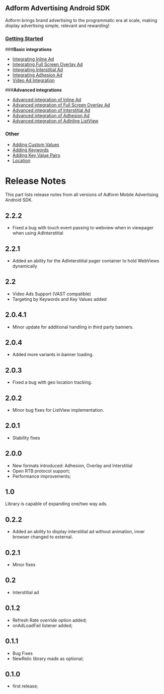 ##  Adform Advertising Android SDK

Adform brings brand advertising to the programmatic era at scale, making display advertising simple, relevant and rewarding!

### [Getting Started](https://github.com/adform/adform-android-sdk/wiki/Getting-Started)

###**Basic integrations**

* [Integrating Inline Ad](https://github.com/adform/adform-android-sdk/wiki/Integrating-Inline-Ad)
* [Integrating Full Screen Overlay Ad](https://github.com/adform/adform-android-sdk/wiki/Integrating-Full-Screen-Overlay-Ad)
* [Integrating Interstitial Ad](https://github.com/adform/adform-android-sdk/wiki/Integrating-Interstitial-Ad)
* [Integrating Adhesion Ad](https://github.com/adform/adform-android-sdk/wiki/Integrating-Adhesion-Ad)
* [Video Ad Integration](https://github.com/adform/adform-android-sdk/wiki/Video-Ad-Integration)

###**Advanced integrations**

* [Advanced integration of Inline Ad](https://github.com/adform/adform-android-sdk/wiki/Advanced-integration-of-Inline-Ad)
* [Advanced integration of Full Screen Overlay Ad](https://github.com/adform/adform-android-sdk/wiki/Advanced-integration-of-Full-Screen-Overlay-Ad)
* [Advanced integration of Interstitial Ad](https://github.com/adform/adform-android-sdk/wiki/Advanced-integration-of-Interstitial-Ad)
* [Advanced integration of Adhesion Ad](https://github.com/adform/adform-android-sdk/wiki/Advanced-integration-of-Adhesion-Ad)
* [Advanced integration of AdInline ListView](https://github.com/adform/adform-android-sdk/wiki/Advanced-integration-of-AdInline-ListView)

### **Other**

* [Adding Custom Values](https://github.com/adform/adform-android-sdk/wiki/Adding-Custom-Values)
* [Adding Keywords](https://github.com/adform/adform-android-sdk/wiki/Adding-keywords)
* [Adding Key Value Pairs](https://github.com/adform/adform-android-sdk/wiki/Adding-key-value-pairs)
* [Location](https://github.com/adform/adform-android-sdk/wiki/Location)

# Release Notes

This part lists release notes from all versions of Adform Mobile Advertising Android SDK.

## 2.2.2

* Fixed a bug with touch event passing to webview when in viewpager when using AdInterstitial
 
## 2.2.1

* Added an ability for the AdInterstitial pager container to hold WebViews dynamically

## 2.2

* Video Ads Support (VAST compatible)
* Targeting by Keywords and Key Values added

## 2.0.4.1

* Minor update for additional handling in third party banners.

## 2.0.4

* Added more variants in banner loading.

## 2.0.3

* Fixed a bug with geo location tracking.

## 2.0.2

* Minor bug fixes for ListView implementation.

## 2.0.1

* Stability fixes

## 2.0.0

* New formats introduced: Adhesion, Overlay and Interstitial
* Open RTB protocol support;
* Performance improvements;

## 1.0

Library is capable of expanding one/two way ads. 

## 0.2.2

* Added an ability to display interstitial ad without animation, inner browser changed to external.

## 0.2.1

* Minor fixes

## 0.2

* Interstitial ad

## 0.1.2

* Refresh Rate override option added;
* onAdLoadFail listener added;

## 0.1.1

* Bug Fixes
* NewRelic library made as optional;

## 0.1.0

* first release;



